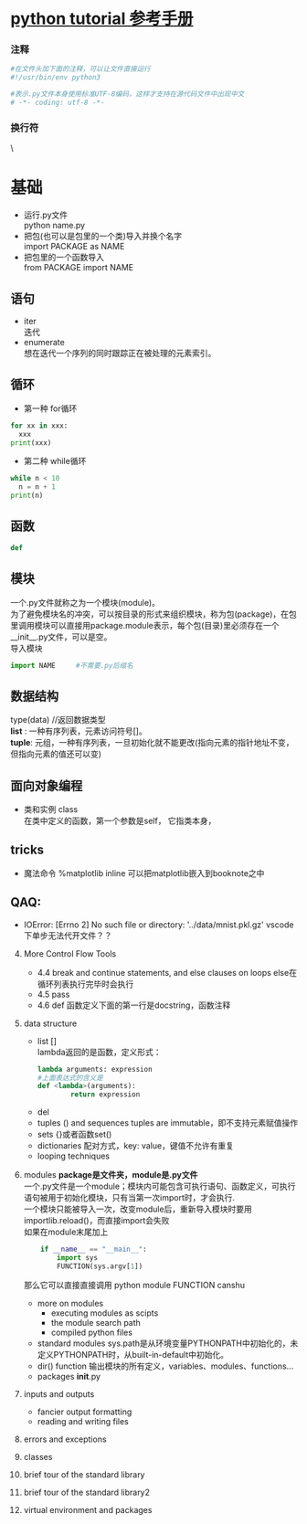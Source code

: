 # [python tutorial 参考手册](https://docs.python.org/3/tutorial/index.html)
### 注释
```python
#在文件头加下面的注释，可以让文件直接运行
#!/usr/bin/env python3

#表示.py文件本身使用标准UTF-8编码，这样才支持在源代码文件中出现中文  
# -*- coding: utf-8 -*-
```
### 换行符
\

# 基础
- 运行.py文件  
  python name.py
- 把包(也可以是包里的一个类)导入并换个名字      
  import PACKAGE as NAME   
- 把包里的一个函数导入  
  from PACKAGE import NAME
## 语句
- iter  
迭代
- enumerate  
想在迭代一个序列的同时跟踪正在被处理的元素索引。

## 循环
- 第一种 for循环
```python
for xx in xxx:
  xxx
print(xxx)
```
- 第二种 while循环
```python
while n < 10
  n = n + 1
print(n)
```
## 函数
```python
def
``` 
## 模块
一个.py文件就称之为一个模块(module)。  
为了避免模块名的冲突，可以按目录的形式来组织模块，称为包(package)，在包里调用模块可以直接用package.module表示，每个包(目录)里必须存在一个__init__.py文件，可以是空。  
导入模块
```python
import NAME     #不需要.py后缀名
```

## 数据结构
type(data) //返回数据类型  
**list** : 一种有序列表，元素访问符号[]。  
**tuple**: 元组，一种有序列表，一旦初始化就不能更改(指向元素的指针地址不变，但指向元素的值还可以变)

## 面向对象编程
- 类和实例
  class   
  在类中定义的函数，第一个参数是self， 它指类本身，

## tricks
- 魔法命令 %matplotlib inline 可以把matplotlib嵌入到booknote之中
## QAQ:
- IOError: [Errno 2] No such file or directory: '../data/mnist.pkl.gz'
  vscode下单步无法代开文件？？

4. More Control Flow Tools
    - 4.4 break and continue statements, and else clauses on loops
        else在循环列表执行完毕时会执行
    - 4.5 pass
    - 4.6 def
        函数定义下面的第一行是docstring，函数注释

5. data structure  
    - list  []  
        lambda返回的是函数，定义形式：   
        ```python
        lambda arguments: expression
        #上面表达式的含义是
        def <lambda>(arguments):
                return expression
        ```
    - del
    - tuples () and sequences
        tuples are immutable，即不支持元素赋值操作
    - sets {}或者函数set()
    - dictionaries 配对方式，key: value，键值不允许有重复
    - looping techniques

6. modules  **package是文件夹，module是.py文件**  
    一个.py文件是一个module；模块内可能包含可执行语句、函数定义，可执行语句被用于初始化模块，只有当第一次import时，才会执行.  
    一个模块只能被导入一次，改变module后，重新导入模块时要用importlib.reload()，而直接import会失败  
    如果在module末尾加上  
    ```python
        if __name__ == "__main__":
            import sys
            FUNCTION(sys.argv[1])
    ```
    那么它可以直接直接调用 python module FUNCTION canshu
    - more on modules
        * executing modules as scipts
        * the module search path
        * compiled python files
    - standard modules
        sys.path是从环境变量PYTHONPATH中初始化的，未定义PYTHONPATH时，从built-in-default中初始化。
    - dir() function
        输出模块的所有定义，variables、modules、functions...
    - packages
        __init__.py

7. inputs and outputs
    - fancier output formatting
    - reading and writing files

8. errors and exceptions
9. classes
10. brief tour of the standard library
11. brief tour of the standard library2
12. virtual environment and packages